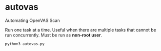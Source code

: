 # autovas
Automating OpenVAS Scan

Run one task at a time. Useful when there are multiple tasks that cannot be run concurrently. Must be run as **non-root user**.

```
python3 autovas.py
```
